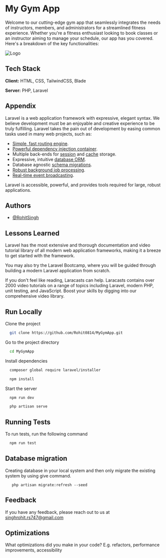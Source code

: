 
# My Gym App

Welcome to our cutting-edge gym app that seamlessly integrates the needs of instructors, members, and administrators for a streamlined fitness experience. Whether you're a fitness enthusiast looking to book classes or an instructor aiming to manage your schedule, our app has you covered. Here's a breakdown of the key functionalities:


![Logo](https://st2.depositphotos.com/35423868/44178/v/450/depositphotos_441782904-stock-illustration-white-location-gym-icon-isolated.jpg)


## Tech Stack

**Client:** HTML, CSS, TailwindCSS, Blade

**Server:** PHP, Laravel


## Appendix

Laravel is a web application framework with expressive, elegant syntax. We believe development must be an enjoyable and creative experience to be truly fulfilling. Laravel takes the pain out of development by easing common tasks used in many web projects, such as:

- [Simple, fast routing engine](https://laravel.com/docs/routing).
- [Powerful dependency injection container](https://laravel.com/docs/container).
- Multiple back-ends for [session](https://laravel.com/docs/session) and [cache](https://laravel.com/docs/cache) storage.
- Expressive, intuitive [database ORM](https://laravel.com/docs/eloquent).
- Database agnostic [schema migrations](https://laravel.com/docs/migrations).
- [Robust background job processing](https://laravel.com/docs/queues).
- [Real-time event broadcasting](https://laravel.com/docs/broadcasting).

Laravel is accessible, powerful, and provides tools required for large, robust applications.

## Authors

- [@RohitSingh](https://github.com/Rohit0814)


## Lessons Learned

Laravel has the most extensive and thorough documentation and video tutorial library of all modern web application frameworks, making it a breeze to get started with the framework.

You may also try the Laravel Bootcamp, where you will be guided through building a modern Laravel application from scratch.

If you don't feel like reading, Laracasts can help. Laracasts contains over 2000 video tutorials on a range of topics including Laravel, modern PHP, unit testing, and JavaScript. Boost your skills by digging into our comprehensive video library.


## Run Locally

Clone the project

```bash
  git clone https://github.com/Rohit0814/MyGymApp.git
```

Go to the project directory

```bash
  cd MyGymApp
```

Install dependencies

```bash
  composer global require laravel/installer

  npm install
```

Start the server

```bash
  npm run dev

  php artisan serve
```


## Running Tests

To run tests, run the following command

```bash
  npm run test
```


## Database migration

Creating database in your local system and then only migrate the existing system by using give command.

```
   php artisan migrate:refresh --seed

```


## Feedback

If you have any feedback, please reach out to us at singhrohit.rs747@gmail.com


## Optimizations

What optimizations did you make in your code? E.g. refactors, performance improvements, accessibility

